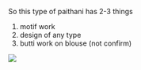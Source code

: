 So this type of paithani has 2-3 things
1. motif work 
2. design of any type
3. butti work on blouse (not confirm)

![](https://i.imgur.com/duDGEnI.png)

